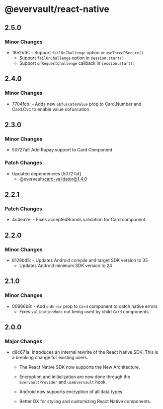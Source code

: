 # @evervault/react-native

## 2.5.0

### Minor Changes

- 18e2bf6: - Support `failOnChallenge` option in `useThreeDSecure()`
  - Support `failOnChallenge` option in `session.start()`
  - Support `onRequestChallenge` callback in `session.start()`

## 2.4.0

### Minor Changes

- 7704fcb: - Adds new `obfuscateValue` prop to Card.Number and Card.Cvc to enable value obfuscation

## 2.3.0

### Minor Changes

- 50727af: Add Rupay support to Card Component

### Patch Changes

- Updated dependencies [50727af]
  - @evervault/card-validator@1.4.0

## 2.2.1

### Patch Changes

- 4c4ea2e: - Fixes acceptedBrands validation for Card component

## 2.2.0

### Minor Changes

- 6128bd5: - Updates Android compile and target SDK version to 35
  - Updates Android minimum SDK version to 24

## 2.1.0

### Minor Changes

- 00966b8: - Add `onError` prop to `Card` component to catch native errors
  - Fixes `validationMode` not being used by child `Card` components

## 2.0.0

### Major Changes

- d8c671a: Introduces an internal rewrite of the React Native SDK. This is a breaking change for existing users.

  - The React Native SDK now supports the New Architecture.

  - Encryption and initialization are now done through the `EvervaultProvider` and `useEvervault` hook.

  - Android now supports encryption of all data types.

  - Better DX for styling and customizing React Native components.
